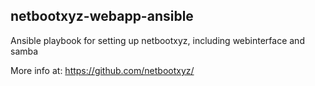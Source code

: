 ## netbootxyz-webapp-ansible 
Ansible playbook for setting up netbootxyz, including webinterface and samba

More info at: https://github.com/netbootxyz/
